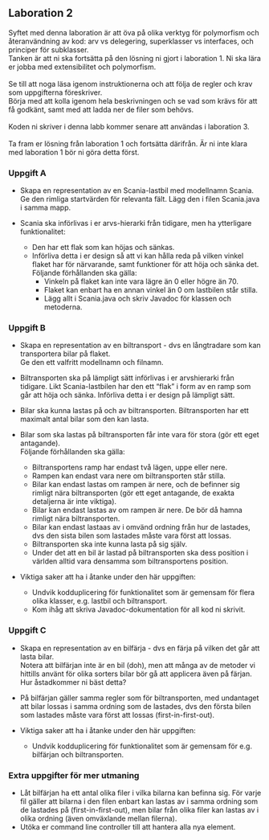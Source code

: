## Laboration 2

Syftet med denna laboration är att öva på olika verktyg för polymorfism och återanvändning av kod: arv vs delegering, superklasser vs interfaces, och principer för subklasser. <br>
Tanken är att ni ska fortsätta på den lösning ni gjort i laboration 1. Ni ska lära er jobba med extensibilitet och polymorfism.<br>
<br>
Se till att noga läsa igenom instruktionerna och att följa de regler och krav som uppgifterna föreskriver. <br>
Börja med att kolla igenom hela beskrivningen och se vad som krävs för att få godkänt, samt med att ladda ner de filer som behövs.<br>
<br>
Koden ni skriver i denna labb kommer senare att användas i laboration 3.<br>
<br>
Ta fram er lösning från laboration 1 och fortsätta därifrån. Är ni inte klara med laboration 1 bör ni göra detta först.

### Uppgift A
* Skapa en representation av en Scania-lastbil med modellnamn Scania.<br>
  Ge den rimliga startvärden för relevanta fält. Lägg den i filen Scania.java i samma mapp.

* Scania ska införlivas i er arvs-hierarki från tidigare, men ha ytterligare funktionalitet: 
  * Den har ett flak som kan höjas och sänkas.
  * Införliva detta i er design så att vi kan hålla reda på vilken vinkel flaket har för närvarande, samt funktioner för att höja och sänka det.<br>
    Följande förhållanden ska gälla:<br>
    * Vinkeln på flaket kan inte vara lägre än 0 eller högre än 70.
    * Flaket kan enbart ha en annan vinkel än 0 om lastbilen står stilla.
    * Lägg allt i Scania.java och skriv Javadoc för klassen och metoderna.



### Uppgift B

* Skapa en representation av en biltransport - dvs en långtradare som kan transportera bilar på flaket. <br>
  Ge den ett valfritt modellnamn och filnamn.
* Biltransporten ska på lämpligt sätt införlivas i er arvshierarki från tidigare. Likt Scania-lastbilen har den ett “flak” i form av en ramp som går att höja och sänka. Införliva detta i er design på lämpligt sätt.

* Bilar ska kunna lastas på och av biltransporten. Biltransporten har ett maximalt antal bilar som den kan lasta. 
* Bilar som ska lastas på biltransporten får inte vara för stora (gör ett eget antagande).<br>
  Följande förhållanden ska gälla:
  * Biltransportens ramp har endast två lägen, uppe eller nere.
  * Rampen kan endast vara nere om biltransporten står stilla.
  * Bilar kan endast lastas om rampen är nere, och de befinner sig rimligt nära biltransporten (gör ett eget antagande, de exakta detaljerna är inte viktiga).
  * Bilar kan endast lastas av om rampen är nere. De bör då hamna rimligt nära biltransporten.
  * Bilar kan endast lastaas av i omvänd ordning från hur de lastades, dvs den sista bilen som lastades måste vara först att lossas.
  * Biltransporten ska inte kunna lasta på sig själv.
  * Under det att en bil är lastad på biltransporten ska dess position i världen alltid vara densamma som biltransportens position.
* Viktiga saker att ha i åtanke under den här uppgiften:
  * Undvik kodduplicering för funktionalitet som är gemensam för flera olika klasser, e.g. lastbil och biltransport.
  * Kom ihåg att skriva Javadoc-dokumentation för all kod ni skrivit.

### Uppgift C

* Skapa en representation av en bilfärja - dvs en färja på vilken det går att lasta bilar. <br>
  Notera att bilfärjan inte är en bil (doh), men att många av de metoder vi hittills använt för olika sorters bilar bör gå att applicera även på färjan. <br>
  Hur åstadkommer ni bäst detta?

* På bilfärjan gäller samma regler som för biltransporten, med undantaget att bilar lossas i samma ordning som de lastades, dvs den första bilen som lastades måste vara först att lossas (first-in-first-out).
* Viktiga saker att ha i åtanke under den här uppgiften:
  * Undvik kodduplicering för funktionalitet som är gemensam för e.g. bilfärjan och biltransporten.
 
### Extra uppgifter för mer utmaning
  * Låt bilfärjan ha ett antal olika filer i vilka bilarna kan befinna sig. För varje fil gäller att bilarna i den filen enbart kan lastas av i samma ordning som de lastades på (first-in-first-out), men bilar från olika filer kan lastas av i olika ordning (även omväxlande mellan filerna).
  * Utöka er command line controller till att hantera alla nya element.

